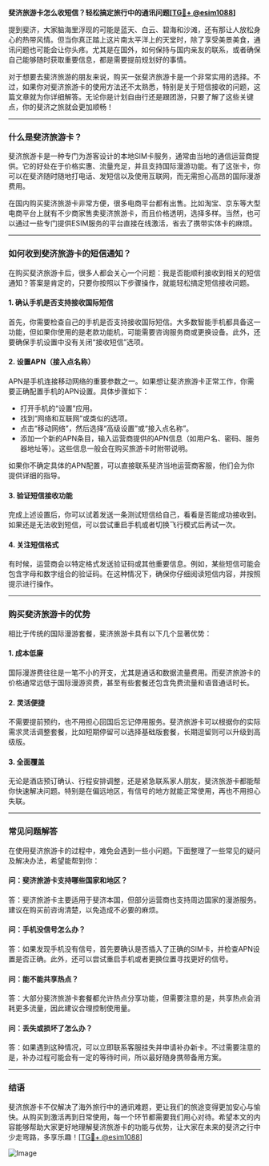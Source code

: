 **斐济旅游卡怎么收短信？轻松搞定旅行中的通讯问题[[TG💪+ @esim1088](https://t.me/s/esim1088)]**

提到斐济，大家脑海里浮现的可能是蓝天、白云、碧海和沙滩，还有那让人放松身心的热带风情。但当你真正踏上这片南太平洋上的天堂时，除了享受美景美食，通讯问题也可能会让你头疼。尤其是在国外，如何保持与国内亲友的联系，或者确保自己能够随时获取重要信息，都是需要提前规划好的事情。

对于想要去斐济旅游的朋友来说，购买一张斐济旅游卡是一个非常实用的选择。不过，如果你对斐济旅游卡的使用方法还不太熟悉，特别是关于短信接收的问题，这篇文章就为你详细解答。无论你是计划自由行还是跟团游，只要了解了这些关键点，你的斐济之旅就会更加顺畅！

---

### **什么是斐济旅游卡？**
斐济旅游卡是一种专门为游客设计的本地SIM卡服务，通常由当地的通信运营商提供。它的好处在于价格实惠、流量充足，并且支持国际漫游功能。有了这张卡，你可以在斐济随时随地打电话、发短信以及使用互联网，而无需担心高昂的国际漫游费用。

在国内购买斐济旅游卡非常方便，很多电商平台都有出售。比如淘宝、京东等大型电商平台上就有不少商家售卖斐济旅游卡，而且价格透明，选择多样。当然，也可以通过一些专门提供ESIM服务的平台直接在线激活，省去了携带实体卡的麻烦。

---

### **如何收到斐济旅游卡的短信通知？**
在购买斐济旅游卡后，很多人都会关心一个问题：我是否能顺利接收到相关的短信通知？答案是肯定的，只要你按照以下步骤操作，就能轻松搞定短信接收问题。

#### **1. 确认手机是否支持接收国际短信**
首先，你需要检查自己的手机是否支持接收国际短信。大多数智能手机都具备这一功能，但如果你使用的是老款功能机，可能需要咨询服务商或更换设备。此外，还要确保手机设置中没有关闭“接收短信”选项。

#### **2. 设置APN（接入点名称）**
APN是手机连接移动网络的重要参数之一。如果想让斐济旅游卡正常工作，你需要正确配置手机的APN设置。具体步骤如下：
- 打开手机的“设置”应用。
- 找到“网络和互联网”或类似的选项。
- 点击“移动网络”，然后选择“高级设置”或“接入点名称”。
- 添加一个新的APN条目，输入运营商提供的APN信息（如用户名、密码、服务器地址等）。这些信息一般会在购买旅游卡时附带说明。

如果你不确定具体的APN配置，可以直接联系斐济当地运营商客服，他们会为你提供详细的指导。

#### **3. 验证短信接收功能**
完成上述设置后，你可以试着发送一条测试短信给自己，看看是否能成功接收到。如果还是无法收到短信，可以尝试重启手机或者切换飞行模式后再试一次。

#### **4. 关注短信格式**
有时候，运营商会以特定格式发送验证码或其他重要信息。例如，某些短信可能会包含字母和数字组合的验证码。在这种情况下，确保你仔细阅读短信内容，并按照提示进行操作。

---

### **购买斐济旅游卡的优势**
相比于传统的国际漫游套餐，斐济旅游卡具有以下几个显著优势：

#### **1. 成本低廉**
国际漫游费往往是一笔不小的开支，尤其是通话和数据流量费用。而斐济旅游卡的价格通常远低于国际漫游资费，甚至有些套餐还包含免费流量和语音通话时长。

#### **2. 灵活便捷**
不需要提前预约，也不用担心回国后忘记停用服务。斐济旅游卡可以根据你的实际需求灵活调整套餐，比如短期停留可以选择基础版套餐，长期逗留则可以升级到高级版。

#### **3. 全面覆盖**
无论是酒店预订确认、行程安排调整，还是紧急联系家人朋友，斐济旅游卡都能帮你快速解决问题。特别是在偏远地区，有信号的地方就能正常使用，再也不用担心失联。

---

### **常见问题解答**
在使用斐济旅游卡的过程中，难免会遇到一些小问题。下面整理了一些常见的疑问及解决办法，希望能帮到你：

#### **问：斐济旅游卡支持哪些国家和地区？**
答：斐济旅游卡主要适用于斐济本国，但部分运营商也支持周边国家的漫游服务。建议在购买前咨询清楚，以免造成不必要的麻烦。

#### **问：手机没信号怎么办？**
答：如果发现手机没有信号，首先要确认是否插入了正确的SIM卡，并检查APN设置是否正确。此外，还可以尝试重启手机或者更换位置寻找更好的信号。

#### **问：能不能共享热点？**
答：大部分斐济旅游卡套餐都允许热点分享功能，但需要注意的是，共享热点会消耗更多流量，因此建议合理控制使用量。

#### **问：丢失或损坏了怎么办？**
答：如果遇到这种情况，可以立即联系客服挂失并申请补办新卡。不过需要注意的是，补办过程可能会有一定的等待时间，所以最好随身携带备用方案。

---

### **结语**
斐济旅游卡不仅解决了海外旅行中的通讯难题，更让我们的旅途变得更加安心与愉快。从购买到激活再到日常使用，每一个环节都需要我们用心对待。希望本文的内容能够帮助大家更好地理解斐济旅游卡的功能与优势，让大家在未来的斐济之行中少走弯路，多享乐趣！[[TG💪+ @esim1088](https://t.me/s/esim1088)] 

![Image](https://i.postimg.cc/4NQfJmqS/Snipaste-2025-05-13-00-14-12.png)